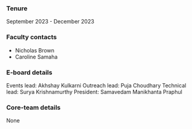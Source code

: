 ### Tenure
September 2023 - December 2023

### Faculty contacts
- Nicholas Brown
- Caroline Samaha

### E-board details
Events lead: Akhshay Kulkarni
Outreach lead: Puja Choudhary
Technical lead: Surya Krishnamurthy
President: Samavedam Manikhanta Praphul

### Core-team details
None
